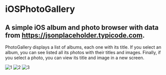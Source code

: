 # iOSPhotoGallery

## A simple iOS album and photo browser with data from https://jsonplaceholder.typicode.com.

PhotoGallery displays a list of albums, each one with its title. If you select an album, you can see listed all its photos with their titles and images. Finally, if you select a photo, you can view its title and image in a new screen.

![1](https://user-images.githubusercontent.com/23210811/75629654-03a46d00-5be4-11ea-88a7-fefc7bf26993.png)
![2](https://user-images.githubusercontent.com/23210811/75629668-1d45b480-5be4-11ea-9ba7-a29a042c6d06.png)
![3](https://user-images.githubusercontent.com/23210811/75629670-246cc280-5be4-11ea-88c3-c793d5fdb594.png)
